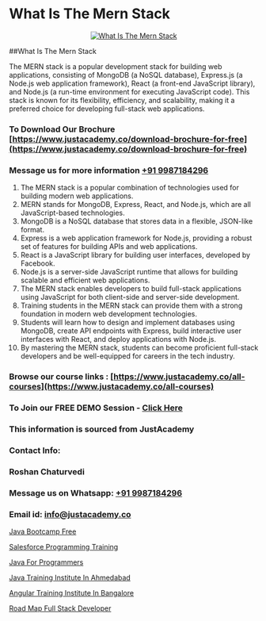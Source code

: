 # What Is The Mern Stack

<p align="center">
  <a href="https://justacademy.co/program-detail/mern-stack-development">
    <img src="https://justacademy.co/storage2/program_images/1704700408.webp" alt="What Is The Mern Stack">
  </a>
</p>
##What Is The Mern Stack

The MERN stack is a popular development stack for building web applications, consisting of MongoDB (a NoSQL database), Express.js (a Node.js web application framework), React (a front-end JavaScript library), and Node.js (a run-time environment for executing JavaScript code). This stack is known for its flexibility, efficiency, and scalability, making it a preferred choice for developing full-stack web applications.
### To Download Our Brochure [https://www.justacademy.co/download-brochure-for-free](https://www.justacademy.co/download-brochure-for-free)
### Message us for more information [+91 9987184296](https://api.whatsapp.com/send?phone=919987184296)
1) The MERN stack is a popular combination of technologies used for building modern web applications.
2) MERN stands for MongoDB, Express, React, and Node.js, which are all JavaScript-based technologies.
3) MongoDB is a NoSQL database that stores data in a flexible, JSON-like format.
4) Express is a web application framework for Node.js, providing a robust set of features for building APIs and web applications.
5) React is a JavaScript library for building user interfaces, developed by Facebook.
6) Node.js is a server-side JavaScript runtime that allows for building scalable and efficient web applications.
7) The MERN stack enables developers to build full-stack applications using JavaScript for both client-side and server-side development.
8) Training students in the MERN stack can provide them with a strong foundation in modern web development technologies.
9) Students will learn how to design and implement databases using MongoDB, create API endpoints with Express, build interactive user interfaces with React, and deploy applications with Node.js.
10) By mastering the MERN stack, students can become proficient full-stack developers and be well-equipped for careers in the tech industry.

### Browse our course links : [https://www.justacademy.co/all-courses](https://www.justacademy.co/all-courses) 
### To Join our FREE DEMO Session - [Click Here](https://www.justacademy.co/register-for-course-demo)


### This information is sourced from JustAcademy
### Contact Info:
### Roshan Chaturvedi
### Message us on Whatsapp: [+91 9987184296](https://api.whatsapp.com/send?phone=919987184296)
### Email id: [info@justacademy.co](mailto:info@justacademy.co)
                
[Java Bootcamp Free](https://www.linkedin.com/pulse/java-bootcamp-free-justacademy-beangaluru-gbidc/)

[Salesforce Programming Training](https://www.linkedin.com/pulse/salesforce-programming-training-justacademy-portland-cvosf?trackingId=%2F0g%2B35jeXf%2BbJmtFRUXUhQ%3D%3D&lipi=urn%3Ali%3Apage%3Ad_flagship3_company_admin%3Bis%2Ftn4MqQ4e8qp62a5t3uQ%3D%3D)

[Java For Programmers](https://medium.com/@shivamja27/java-for-programmers-28ec7551bb56)

[Java Training Institute In Ahmedabad](https://medium.com/@ranepooja/java-training-institute-in-ahmedabad-c8616194e065)

[Angular Training Institute In Bangalore](https://justacademyin.github.io/justacademy/angular-training-institute-in-bangalore)

[Road Map Full Stack Developer](https://justacademyin.github.io/Articles/Road-Map-Full-Stack-Developer)

